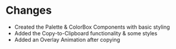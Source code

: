 # **Changes**

- Created the Palette & ColorBox Components with basic styling
- Added the Copy-to-Clipboard functionality & some styles
- Added an Overlay Animation after copying
